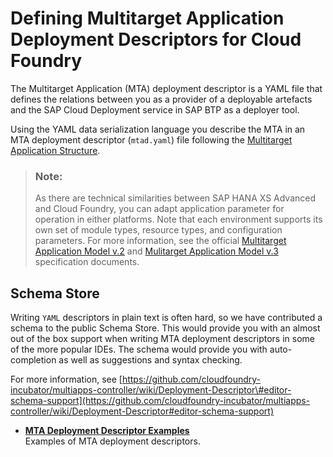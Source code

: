 <!-- loiof48880b0295d4e9d859658244da84201 -->

# Defining Multitarget Application Deployment Descriptors for Cloud Foundry

The Multitarget Application \(MTA\) deployment descriptor is a YAML file that defines the relations between you as a provider of а deployable artefacts and the SAP Cloud Deployment service in SAP BTP as a deployer tool.

Using the YAML data serialization language you describe the MTA in an MTA deployment descriptor \(`mtad.yaml`\) file following the [Multitarget Application Structure](Multitarget_Application_Structure_f443b9f.md).

> ### Note:  
> As there are technical similarities between SAP HANA XS Advanced and Cloud Foundry, you can adapt application parameter for operation in either platforms. Note that each environment supports its own set of module types, resource types, and configuration parameters. For more information, see the official [Multitarget Application Model v.2](https://www.sap.com/documents/2016/06/e2f618e4-757c-0010-82c7-eda71af511fa.html) and [Mulitarget Application Model v.3](https://www.sap.com/documents/2021/09/66d96898-fa7d-0010-bca6-c68f7e60039b.html) specification documents.



<a name="loiof48880b0295d4e9d859658244da84201__section_wjc_5tn_5jb"/>

## Schema Store

Writing `YAML` descriptors in plain text is often hard, so we have contributed a schema to the public Schema Store. This would provide you with an almost out of the box support when writing MTA deployment descriptors in some of the more popular IDEs. The schema would provide you with auto-completion as well as suggestions and syntax checking.

For more information, see [https://github.com/cloudfoundry-incubator/multiapps-controller/wiki/Deployment-Descriptor\#editor-schema-support](https://github.com/cloudfoundry-incubator/multiapps-controller/wiki/Deployment-Descriptor#editor-schema-support)

-   **[MTA Deployment Descriptor Examples](MTA_Deployment_Descriptor_Examples_66a7033.md "Examples of MTA deployment descriptors.")**  
Examples of MTA deployment descriptors.

